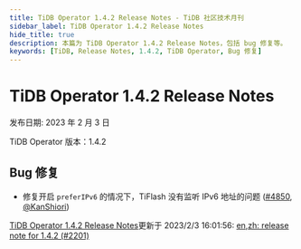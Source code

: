 ```yaml
---
title: TiDB Operator 1.4.2 Release Notes - TiDB 社区技术月刊
sidebar_label: TiDB Operator 1.4.2 Release Notes
hide_title: true
description: 本篇为 TiDB Operator 1.4.2 Release Notes，包括 bug 修复等。
keywords: [TiDB, Release Notes, 1.4.2, TiDB Operator, Bug 修复]
---
```


# TiDB Operator 1.4.2 Release Notes

发布日期: 2023 年 2 月 3 日

TiDB Operator 版本：1.4.2

## Bug 修复

- 修复开启 `preferIPv6` 的情况下，TiFlash 没有监听 IPv6 地址的问题 ([#4850](https://github.com/pingcap/tidb-operator/pull/4850), [@KanShiori](https://github.com/KanShiori))

[TiDB Operator 1.4.2 Release Notes](https://github.com/pingcap/docs-tidb-operator/blob/master/zh/releases/release-1.4.2.md)更新于 2023/2/3 16:01:56: [en,zh: release note for 1.4.2 (#2201)](https://github.com/pingcap/docs-tidb-operator/commit/9224eac98c06560be622fcaa427cadca05c08114)
